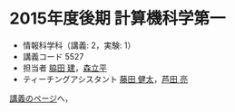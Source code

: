 # 2015年度後期 計算機科学第一

- 情報科学科（講義: 2，実験: 1）
- 講義コード 5527
- 担当者 [脇田 建](https://github.com/wakita)，[森立平](https://github.com/ryuhei-mori)
- ティーチングアシスタント [藤田 健太](https://github.com/nikeeshi)，[芦田 亮](https://github.com/RyoAshida)

[講義のページ](https://titech-is-cs115.github.io/lecture/)へ，
